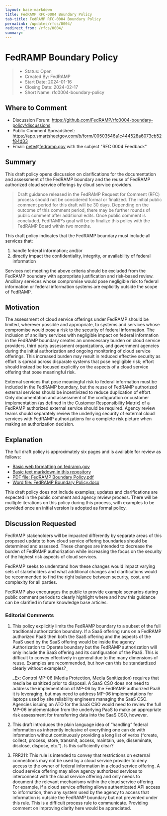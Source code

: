 ```yaml
---
layout: base-markdown
title: FedRAMP RFC-0004 Boundary Policy
tab-title: FedRAMP RFC-0004 Boundary Policy
permalink: /updates/rfcs/0004/
redirect_from: /rfcs/0004/
summary:
---
```



# FedRAMP Boundary Policy

> - Status: Open
> - Created By: FedRAMP
> - Start Date: 2024-01-16
> - Closing Date: 2024-02-17
> - Short Name: rfc0004-boundary-policy

## Where to Comment

- Discussion Forum:
  https://github.com/FedRAMP/rfc0004-boundary-policy/discussions
- Public Comment Spreadsheet: https://app.smartsheetgov.com/b/form/00503546a1c444528a6073cb52f84d33 
- Email: pete@fedramp.gov with the subject "RFC 0004 Feedback"

## Summary

This draft policy opens discussion on clarifications for the documentation and
assessment of the FedRAMP boundary and the reuse of FedRAMP authorized cloud
service offerings by cloud service providers.

> Draft guidance released in the FedRAMP Request for Comment (RFC) process
> should not be considered formal or finalized. The initial public comment
> period for this draft will be 30 days. Depending on the outcome of this
> comment period, there may be further rounds of public comment after additional
> edits. Once public comment is concluded, FedRAMP’s goal will be to finalize
> this policy with the FedRAMP Board within two months.

This draft policy indicates that the FedRAMP boundary must include all services
that:

1. handle federal information; and/or
2. directly impact the confidentiality, integrity, or availability of federal
   information

Services not meeting the above criteria should be excluded from the
FedRAMP boundary with appropriate justification and risk-based review. Ancillary
services whose compromise would pose negligible risk to federal information or
federal information systems are explicitly outside the scope of FedRAMP.

## Motivation

The assessment of cloud service offerings under FedRAMP should be limited,
wherever possible and appropriate, to systems and services whose compromise
would pose a risk to the security of federal information. The inclusion of
ancillary services with negligible impact on federal information in the FedRAMP
boundary creates an unnecessary burden on cloud service providers, third party
assessment organizations, and government agencies during the initial
authorization and ongoing monitoring of cloud service offerings. This increased
burden may result in reduced effective security as effort is spread across
disparate systems that pose negligible risk; effort should instead be focused
explicitly on the aspects of a cloud service offering that pose meaningful risk.

External services that pose meaningful risk to federal information must be
included in the FedRAMP boundary, but the reuse of FedRAMP authorized external
services should be incentivized to reduce duplication of effort. Only
documentation and assessment of the configuration or customer implementation (as
defined in the Customer Responsibility Matrix) of a FedRAMP authorized external
service should be required. Agency review teams should separately review the
underlying security of external cloud services with FedRAMP authorizations for a
complete risk picture when making an authorization decision.

## Explanation

The full draft policy is approximately six pages and is available for review as
follows:

- [Basic web formatting on fedramp.gov](https://www.fedramp.gov/updates/rfcs/0004)
- [Basic text markdown in this repository](https://github.com/FedRAMP/rfc0004-boundary-policy/blob/main/rfc/assets/0004-boundary-policy.md)
- [PDF file: FedRAMP Boundary Policy.pdf](https://github.com/FedRAMP/rfc0004-boundary-policy/blob/main/rfc/assets/0004-boundary-policy.pdf)
- [Word file: FedRAMP Boundary Policy.docx](https://github.com/FedRAMP/rfc0004-boundary-policy/raw/refs/heads/main/rfc/assets/0004-boundary-policy.docx)

This draft policy does not include examples; updates and clarifications are
expected in the public comment and agency review process. There will be multiple
iterations on this policy during this process, with examples to be provided once
an initial version is adopted as formal policy.

## Discussion Requested

FedRAMP stakeholders will be impacted differently by separate areas of this
proposed update to how cloud service offering boundaries should be determined
and assessed. These changes are intended to decrease the burden of FedRAMP
authorization while increasing the focus on the security of the highest risk
aspects of cloud services.

FedRAMP seeks to understand how these changes would impact varying sets of
stakeholders and what additional changes and clarifications would be recommended
to find the right balance between security, cost, and complexity for all
parties.

FedRAMP also encourages the public to provide example scenarios during public
comment periods to clearly highlight where and how this guidance can be clarified in
future knowledge base articles.

### Editorial Comments

1. This policy explicitly limits the FedRAMP boundary to a subset of the full
   traditional authorization boundary. If a SaaS offering runs on a FedRAMP
   authorized PaaS then both the SaaS offering and the aspects of the PaaS used
   by the SaaS offering would be inside the agency Authorization to Operate
   boundary but the FedRAMP authorization will only include the SaaS offering
   and its configuration of the PaaS. This is difficult to convey effectively in
   general due to the many dimensions of reuse. Examples are recommended, but
   how can this be standardized clearly without examples?_

   _Ex: Control MP-06 (Media Protection, Media Sanitization) requires that media
   be sanitized prior to disposal. A SaaS CSO does not need to address the
   implementation of MP-06 by the FedRAMP authorized PaaS it is leveraging, but
   may need to address MP-06 implementations for laptops used by site
   reliability engineers managing the SaaS CSO. Agencies issuing an ATO for the
   SaaS CSO would need to review the full MP-06 implementation from the
   underlying PaaS to make an appropriate risk assessment for transferring data
   into the SaaS CSO, however.

2. This draft introduces the plain language idea of “handling” federal
   information as inherently inclusive of everything one can do with information
   without continuously providing a long list of verbs (“create, collect,
   process, store, transmit, access, maintain, use, disseminate, disclose,
   dispose, etc.”). Is this sufficiently clear?

3. FRR211: This rule is intended to convey that restrictions on external
   connections may not be used by a cloud service provider to deny access to the
   owner of federal information in a cloud service offering. A cloud service
   offering may allow agency authorized services to interconnect with the cloud
   service offering and only needs to document the relevant mechanisms within
   the cloud service offering. For example, if a cloud service offering allows
   authenticated API access to information, then any system used by the agency to
   access that information is outside the FedRAMP boundary but not prevented
   under this rule. This is a difficult process rule to communicate. Providing comment on improving clarity
   here would be appreciated.
